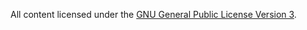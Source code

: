 All content licensed under the [GNU General Public License Version 3](http://www.gnu.org/licenses/gpl.html).